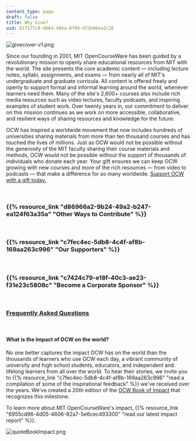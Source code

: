 ```yaml
---
content_type: page
draft: false
title: Why Give?
uid: 81f177c8-d664-46ba-8f89-d73e96ea2c26
---
```

![givecover-v1.png](https://old.ocw.mit.edu/give/why-give/givecoverv1.png)

Since our founding in 2001, MIT OpenCourseWare has been guided by a revolutionary mission to openly share educational resources from MIT with the world. The site presents the core academic content — including lecture notes, syllabi, assignments, and exams — from nearly all of MIT's undergraduate and graduate curricula. All content is offered freely and openly to support formal and informal learning around the world, whenever learners need them. Many of the site's 2,600+ courses also include rich media resources such as video lectures, faculty podcasts, and inspiring examples of student work. Over twenty years in, our commitment to deliver on this mission continues as we work on more accessible, collaborative, and resilient ways of sharing resources and knowledge for the future.

OCW has inspired a worldwide movement that now includes hundreds of universities sharing materials from more than ten thousand courses and has touched the lives of millions. Just as OCW would not be possible without the generosity of the MIT faculty sharing their course materials and methods, OCW would not be possible without the support of thousands of individuals who donate each year. Your gift ensures we can keep OCW growing with new courses and more of the rich resources — from video to podcasts — that make a difference for so many worldwide. [Support OCW with a gift today.](https://giving.mit.edu/give/to/ocw/)

 

### {{% resource_link "d86966a2-9b24-49a2-b247-ea124f63a35a" "Other Ways to Contribute" %}}

 

### {{% resource_link "c7fec4ec-5db8-4c4f-af8b-169aa263c996" "Our Supporters" %}}

 

### {{% resource_link "c7424c79-e18f-40c3-ae23-f31e23c5808c" "Become a Corporate Sponsor" %}}

 

### [Frequently Asked Questions](https://mitocw.zendesk.com/hc/en-us/sections/5092096139547-Frequently-Asked-Questions)

 

#### **What is the impact of OCW on the world?**

No one better captures the impact OCW has on the world than the thousands of learners who use OCW each day, a vibrant community of university and high school students, educators, and independent and lifelong learners from all over the world. To hear their stories, we invite you to {{% resource_link "c7fec4ec-5db8-4c4f-af8b-169aa263c996" "read a compilation of some of the inspirational feedback" %}} we've received over the years. We've created a 20th edition of the [OCW Book of Impact](https://ocw.mit.edu/give/our-supporters/ocw-impact/20th-anniversary/) that recognizes this milestone. 

To learn more about MIT OpenCourseWare's impact, {{% resource_link "6955cd96-4d05-4606-82a7-5e6cec493300" "read our latest impact report" %}}.

![quoteBookImpact.png](https://lh3.googleusercontent.com/4rr_4hQWzt6j45NmK_NttMjBvdOatv5grvjbf9vM52PLadytzM4d2c8giet_45jjPCtgju4RdfY5Cf4xh72H95zz7RAN2XCnqNiirOW0wrNjRaxbYvHVXWR2197hcCgBwK4uHBO8)